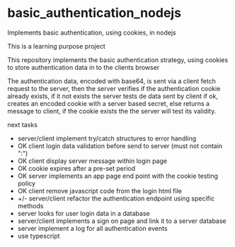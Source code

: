 # basic_authentication_nodejs
Implements basic authentication, using cookies, in nodejs

This is a learning purpose project

This repository implements the basic authentication strategy, using cookies to store authentication data in to the clients browser

The authentication data, encoded with base64, is sent via a client fetch request to the server, then the server verifies if the authentication cookie already exists, if it
not exists the server tests de data sent by client if ok, creates an encoded cookie with a server based secret, else returns a message to client, 
if the cookie exists the the server will test its validity.

next tasks
- server/client implement try/catch structures to error handling
- OK client login data validation before send to server (must not contain ":")
- OK client display server message within login page
- OK cookie expires after a pre-set period
- OK server implements an app page end point with the cookie testing policy
- OK client remove javascript code from the login html file
- +/- server/client refactor the authentication endpoint using specific methods
- server looks for user login data in a database
- server/client implements a sign on page and link it to a server database
- server implement a log for all authentication events
- use typescript

